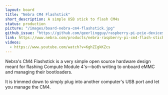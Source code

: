 ```yaml
---
layout: board
title: "Nebra CM4 Flashstick"
short_description: A simple USB stick to flash CM4s
status: production
picture: "/images/board-nebra-cm4-flashstick.jpg"
github_issue: "https://github.com/geerlingguy/raspberry-pi-pcie-devices/issues/520"
link: https://www.nebra.com/products/nebra-raspberry-pi-cm4-flash-stick
videos:
  - https://www.youtube.com/watch?v=KghZIgkKZcs
---
```

Nebra's CM4 Flashstick is a very simple open source hardware design meant for flashing Compute Module 4's—both writing to onboard eMMC and managing their bootloaders.

It is trimmed down to simply plug into another computer's USB port and let you manage the CM4.
